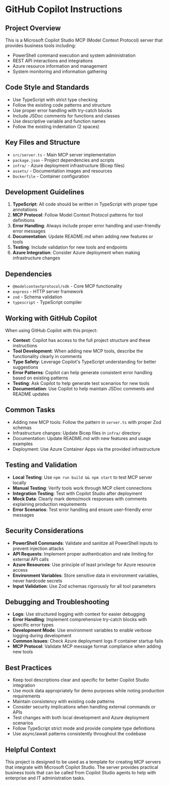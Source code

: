 # GitHub Copilot Instructions

## Project Overview
This is a Microsoft Copilot Studio MCP (Model Context Protocol) server that provides business tools including:
- PowerShell command execution and system administration
- REST API interactions and integrations  
- Azure resource information and management
- System monitoring and information gathering

## Code Style and Standards
- Use TypeScript with strict type checking
- Follow the existing code patterns and structure
- Use proper error handling with try-catch blocks
- Include JSDoc comments for functions and classes
- Use descriptive variable and function names
- Follow the existing indentation (2 spaces)

## Key Files and Structure
- `src/server.ts` - Main MCP server implementation
- `package.json` - Project dependencies and scripts
- `infra/` - Azure deployment infrastructure (Bicep files)
- `assets/` - Documentation images and resources
- `Dockerfile` - Container configuration

## Development Guidelines
1. **TypeScript**: All code should be written in TypeScript with proper type annotations
2. **MCP Protocol**: Follow Model Context Protocol patterns for tool definitions
3. **Error Handling**: Always include proper error handling and user-friendly error messages
4. **Documentation**: Update README.md when adding new features or tools
5. **Testing**: Include validation for new tools and endpoints
6. **Azure Integration**: Consider Azure deployment when making infrastructure changes

## Dependencies
- `@modelcontextprotocol/sdk` - Core MCP functionality
- `express` - HTTP server framework
- `zod` - Schema validation
- `typescript` - TypeScript compiler

## Working with GitHub Copilot
When using GitHub Copilot with this project:
- **Context**: Copilot has access to the full project structure and these instructions
- **Tool Development**: When adding new MCP tools, describe the functionality clearly in comments
- **Type Safety**: Leverage Copilot's TypeScript understanding for better suggestions
- **Error Patterns**: Copilot can help generate consistent error handling based on existing patterns
- **Testing**: Ask Copilot to help generate test scenarios for new tools
- **Documentation**: Use Copilot to help maintain JSDoc comments and README updates

## Common Tasks
- Adding new MCP tools: Follow the pattern in `server.ts` with proper Zod schemas
- Infrastructure changes: Update Bicep files in `infra/` directory
- Documentation: Update README.md with new features and usage examples
- Deployment: Use Azure Container Apps via the provided infrastructure

## Testing and Validation
- **Local Testing**: Use `npm run build && npm start` to test MCP server locally
- **Manual Testing**: Verify tools work through MCP client connections
- **Integration Testing**: Test with Copilot Studio after deployment
- **Mock Data**: Clearly mark demo/mock responses with comments explaining production requirements
- **Error Scenarios**: Test error handling and ensure user-friendly error messages

## Security Considerations
- **PowerShell Commands**: Validate and sanitize all PowerShell inputs to prevent injection attacks
- **API Requests**: Implement proper authentication and rate limiting for external API calls
- **Azure Resources**: Use principle of least privilege for Azure resource access
- **Environment Variables**: Store sensitive data in environment variables, never hardcode secrets
- **Input Validation**: Use Zod schemas rigorously for all tool parameters

## Debugging and Troubleshooting
- **Logs**: Use structured logging with context for easier debugging
- **Error Handling**: Implement comprehensive try-catch blocks with specific error types
- **Development Mode**: Use environment variables to enable verbose logging during development
- **Common Issues**: Check Azure deployment logs if container startup fails
- **MCP Protocol**: Validate MCP message format compliance when adding new tools

## Best Practices
- Keep tool descriptions clear and specific for better Copilot Studio integration
- Use mock data appropriately for demo purposes while noting production requirements
- Maintain consistency with existing code patterns
- Consider security implications when handling external commands or APIs
- Test changes with both local development and Azure deployment scenarios
- Follow TypeScript strict mode and provide complete type definitions
- Use async/await patterns consistently throughout the codebase

## Helpful Context
This project is designed to be used as a template for creating MCP servers that integrate with Microsoft Copilot Studio. The server provides practical business tools that can be called from Copilot Studio agents to help with enterprise and IT administration tasks.